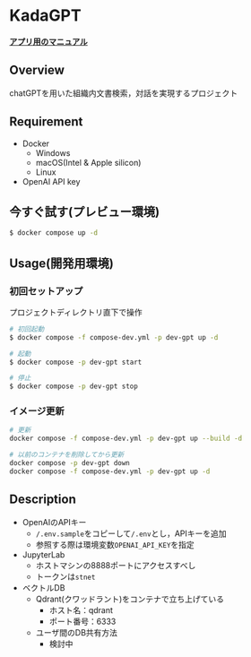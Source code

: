 # KadaGPT

[**アプリ用のマニュアル**](./doc/manual.md)

## Overview
chatGPTを用いた組織内文書検索，対話を実現するプロジェクト

## Requirement
- Docker
  - Windows
  - macOS(Intel & Apple silicon)
  - Linux
- OpenAI API key

## 今すぐ試す(プレビュー環境)
```bash
$ docker compose up -d
```


## Usage(開発用環境)
### 初回セットアップ
プロジェクトディレクトリ直下で操作
```bash
# 初回起動
$ docker compose -f compose-dev.yml -p dev-gpt up -d

# 起動
$ docker compose -p dev-gpt start

# 停止
$ docker compose -p dev-gpt stop
```

### イメージ更新
```bash
# 更新
docker compose -f compose-dev.yml -p dev-gpt up --build -d

# 以前のコンテナを削除してから更新
docker compose -p dev-gpt down
docker compose -f compose-dev.yml -p dev-gpt up -d
```

## Description
- OpenAIのAPIキー
  - `/.env.sample`をコピーして`/.env`とし，APIキーを追加
  - 参照する際は環境変数`OPENAI_API_KEY`を指定
- JupyterLab
  - ホストマシンの8888ポートにアクセスすべし
  - トークンは`stnet`
- ベクトルDB
  - Qdrant(クワッドラント)をコンテナで立ち上げている
    - ホスト名：qdrant
    - ポート番号：6333
  - ユーザ間のDB共有方法
    - 検討中
